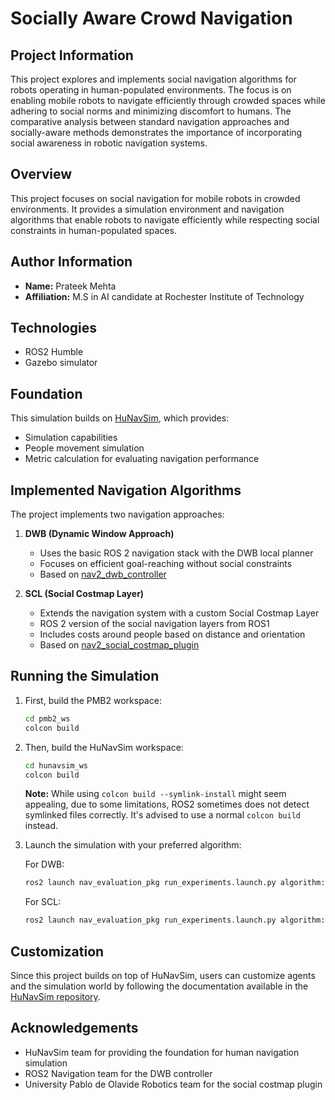# Socially Aware Crowd Navigation

## Project Information
This project explores and implements social navigation algorithms for robots operating in human-populated environments. The focus is on enabling mobile robots to navigate efficiently through crowded spaces while adhering to social norms and minimizing discomfort to humans. The comparative analysis between standard navigation approaches and socially-aware methods demonstrates the importance of incorporating social awareness in robotic navigation systems.

## Overview
This project focuses on social navigation for mobile robots in crowded environments. It provides a simulation environment and navigation algorithms that enable robots to navigate efficiently while respecting social constraints in human-populated spaces.

## Author Information
- **Name:** Prateek Mehta
- **Affiliation:** M.S in AI candidate at Rochester Institute of Technology

## Technologies
- ROS2 Humble
- Gazebo simulator

## Foundation
This simulation builds on [HuNavSim](https://github.com/robotics-upo/hunav_sim), which provides:
- Simulation capabilities
- People movement simulation
- Metric calculation for evaluating navigation performance

## Implemented Navigation Algorithms
The project implements two navigation approaches:

1. **DWB (Dynamic Window Approach)**
   - Uses the basic ROS 2 navigation stack with the DWB local planner
   - Focuses on efficient goal-reaching without social constraints
   - Based on [nav2_dwb_controller](https://github.com/ros-navigation/navigation2/tree/main/nav2_dwb_controller)

2. **SCL (Social Costmap Layer)**
   - Extends the navigation system with a custom Social Costmap Layer
   - ROS 2 version of the social navigation layers from ROS1
   - Includes costs around people based on distance and orientation
   - Based on [nav2_social_costmap_plugin](https://github.com/robotics-upo/nav2_social_costmap_plugin)

## Running the Simulation

1. First, build the PMB2 workspace:
   ```bash
   cd pmb2_ws
   colcon build
   ```

2. Then, build the HuNavSim workspace:
   ```bash
   cd hunavsim_ws
   colcon build
   ```
   **Note:** While using `colcon build --symlink-install` might seem appealing, due to some limitations, ROS2 sometimes does not detect symlinked files correctly. It's advised to use a normal `colcon build` instead.

3. Launch the simulation with your preferred algorithm:
   
   For DWB:
   ```bash
   ros2 launch nav_evaluation_pkg run_experiments.launch.py algorithm:=dwb
   ```
   
   For SCL:
   ```bash
   ros2 launch nav_evaluation_pkg run_experiments.launch.py algorithm:=scl
   ```

## Customization
Since this project builds on top of HuNavSim, users can customize agents and the simulation world by following the documentation available in the [HuNavSim repository](https://github.com/robotics-upo/hunav_sim).

## Acknowledgements
- HuNavSim team for providing the foundation for human navigation simulation
- ROS2 Navigation team for the DWB controller
- University Pablo de Olavide Robotics team for the social costmap plugin